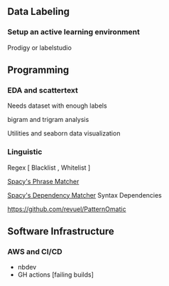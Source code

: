 

## Data Labeling

### Setup an active learning environment

Prodigy or labelstudio







## Programming



### EDA and scattertext

Needs dataset with enough labels

bigram and trigram analysis

Utilities and seaborn data visualization



### Linguistic

Regex [ Blacklist , Whitelist ]

[Spacy's Phrase Matcher](https://explosion.ai/demos/matcher)

[Spacy's Dependency Matcher](https://spacy.io/api/dependencymatcher) Syntax Dependencies

https://github.com/revuel/PatternOmatic





## Software Infrastructure

### AWS and CI/CD

* nbdev
* GH actions [failing builds]
